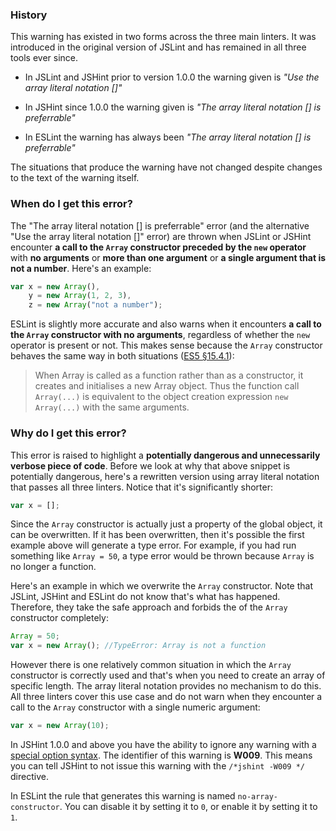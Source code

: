 <!---
{
    "titles": [
        "The array literal notation [] is preferrable",
        "Use the array literal notation []",
        "W009"
    ],
    "slugs": [
        "the-array-literal-notation-is-preferrable",
        "use-the-array-literal-notation",
        "w009"
    ],
    "linters": [
        "jslint",
        "jshint",
        "eslint"
    ],
    "author": "jallardice"
}
-->

### History

This warning has existed in two forms across the three main linters. It was
introduced in the original version of JSLint and has remained in all three tools
ever since.

 - In JSLint and JSHint prior to version 1.0.0 the warning given is *"Use the
   array literal notation []"*

 - In JSHint since 1.0.0 the warning given is *"The array literal notation [] is
   preferrable"*

 - In ESLint the warning has always been *"The array literal notation [] is
   preferrable"*

The situations that produce the warning have not changed despite changes to the
text of the warning itself.

### When do I get this error?

The "The array literal notation [] is preferrable" error (and the alternative
"Use the array literal notation []" error) are thrown when JSLint or JSHint
encounter **a call to the `Array` constructor preceded by the `new` operator**
with **no arguments** or **more than one argument** or **a single argument that
is not a number**. Here's an example:

<!---
{
    "linter": "jslint"
}
-->
```javascript
var x = new Array(),
    y = new Array(1, 2, 3),
    z = new Array("not a number");
```

ESLint is slightly more accurate and also warns when it encounters **a call to
the `Array` constructor with no arguments**, regardless of whether the `new`
operator is present or not. This makes sense because the `Array` constructor
behaves the same way in both situations ([ES5 &sect;15.4.1][es5-15.4.1]):

> When Array is called as a function rather than as a constructor, it creates
> and initialises a new Array object. Thus the function call `Array(...)` is
> equivalent to the object creation expression `new Array(...)` with the same
> arguments.

### Why do I get this error?

This error is raised to highlight a **potentially dangerous and unnecessarily
verbose piece of code**. Before we look at why that above snippet is potentially
dangerous, here's a rewritten version using array literal notation that passes
all three linters. Notice that it's significantly shorter:

<!---
{
    "linter": "jslint"
}
-->
```javascript
var x = [];
```

Since the `Array` constructor is actually just a property of the global object,
it can be overwritten. If it has been overwritten, then it's possible the first
example above will generate a type error. For example, if you had run something
like `Array = 50`, a type error would be thrown because `Array` is no longer a
function.

Here's an example in which we overwrite the `Array` constructor. Note that
JSLint, JSHint and ESLint do not know that's what has happened. Therefore, they
take the safe approach and forbids the of the `Array` constructor completely:

<!---
{
    "linter": "jslint"
}
-->
```javascript
Array = 50;
var x = new Array(); //TypeError: Array is not a function
```

However there is one relatively common situation in which the `Array`
constructor is correctly used and that's when you need to create an array of
specific length. The array literal notation provides no mechanism to do this.
All three linters cover this use case and do not warn when they encounter a call
to the `Array` constructor with a single numeric argument:

<!---
{
    "linter": "jslint"
}
-->
```javascript
var x = new Array(10);
```

In JSHint 1.0.0 and above you have the ability to ignore any warning with a
[special option syntax][jshintopts]. The identifier of this
warning is **W009**. This means you can tell JSHint to not issue this warning
with the `/*jshint -W009 */` directive.

In ESLint the rule that generates this warning is named `no-array-constructor`.
You can disable it by setting it to `0`, or enable it by setting it to `1`.

[jshintopts]: http://jshint.com/docs/#options
[es5-15.4.1]: http://es5.github.io/#x15.4.1

